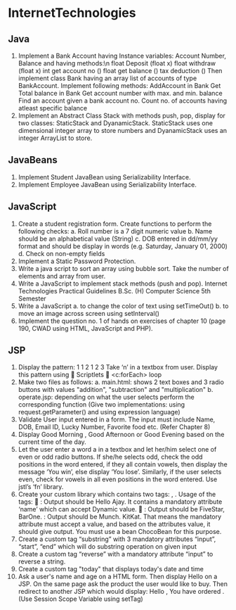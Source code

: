# InternetTechnologies

## Java
1. Implement a Bank Account having Instance variables: Account Number, Balance and
having methods:\n
float Deposit (float x)
float withdraw (float x)
int get account no ()
float get balance ()
tax deduction ()
Then implement class Bank having an array list of accounts of type BankAccount.
Implement following methods:
AddAccount in Bank
Get Total balance in Bank
Get account number with max. and min. balance
Find an account given a bank account no.
Count no. of accounts having atleast specific balance
2. Implement an Abstract Class Stack with methods push, pop, display for two classes:
StaticStack and DyanamicStack. StaticStack uses one dimensional integer array to store
numbers and DyanamicStack uses an integer ArrayList to store. 

## JavaBeans
1. Implement Student JavaBean using Serializability Interface.
2. Implement Employee JavaBean using Serializability Interface.

## JavaScript
1. Create a student registration form. Create functions to perform the following checks:
a. Roll number is a 7 digit numeric value
b. Name should be an alphabetical value (String)
c. DOB entered in dd/mm/yy format and should be display in words (e.g. Saturday,
January 01, 2000)
d. Check on non-empty fields
2. Implement a Static Password Protection.
3. Write a java script to sort an array using bubble sort. Take the number of elements and
array from user.
4. Write a JavaScript to implement stack methods (push and pop).
Internet Technologies Practical Guidelines
B.Sc. (H) Computer Science 5th Semester
5. Write a JavaScript
a. to change the color of text using setTimeOut()
b. to move an image across screen using setInterval()
6. Implement the question no. 1 of hands on exercises of chapter 10 (page 190, CWAD using HTML, JavaScript and PHP).

## JSP
1. Display the pattern:
1
1 2
1 2 3
Take ‘n’ in a textbox from user. Display this pattern using
 Scriptlets
 <c:forEach> loop
2. Make two files as follows:
a. main.html: shows 2 text boxes and 3 radio buttons with values "addition",
"subtraction" and "multiplication"
b. operate.jsp: depending on what the user selects perform the corresponding function
(Give two implementations: using request.getParameter() and using expression
language)
3. Validate User input entered in a form. The input must include Name, DOB, Email ID,
Lucky Number, Favorite food etc. (Refer Chapter 8)
4. Display Good Morning <uname>, Good Afternoon <uname> or Good Evening
<uname> based on the current time of the day.
5. Let the user enter a word a in a textbox and let her/him select one of even or odd radio
buttons. If she/he selects odd, check the odd positions in the word entered, if they all
contain vowels, then display the message ‘You win’, else display ‘You lose’. Similarly,
if the user selects even, check for vowels in all even positions in the word entered. Use
jstl’s ‘fn’ library.
6. Create your custom library which contains two tags: <hello>, <choco>.
Usage of the tags:
 <hello name=”Ajay”>: Output should be Hello Ajay. It contains a mandatory
attribute ‘name’ which can accept Dynamic value.
 <choco texture=”Chewy”>: Output should be FiveStar, BarOne.
<choco texture=”Crunchy”>: Output should be Munch. KitKat.
That means the mandatory attribute must accept a value, and based on the
attributes value, it should give output. You must use a bean ChocoBean for this
purpose.
7. Create a custom tag “substring” with 3 mandatory attributes “input”, “start”, “end”
which will do substring operation on given input
8. Create a custom tag “reverse” with a mandatory attribute “input” to reverse a string.
9. Create a custom tag "today" that displays today's date and time
10. Ask a user's name and age on a HTML form. Then display Hello <uname> on a JSP.
On the same page ask the product the user would like to buy. Then redirect to another
JSP which would display: Hello <uname>, You have ordered <product>. (Use Session
Scope Variable using setTag)

